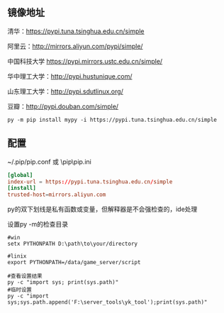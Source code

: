 镜像地址
---------

清华：https://pypi.tuna.tsinghua.edu.cn/simple

阿里云：http://mirrors.aliyun.com/pypi/simple/

中国科技大学 https://pypi.mirrors.ustc.edu.cn/simple/

华中理工大学：http://pypi.hustunique.com/

山东理工大学：http://pypi.sdutlinux.org/ 

豆瓣：http://pypi.douban.com/simple/

`py -m pip install mypy -i https://pypi.tuna.tsinghua.edu.cn/simple`

配置
-----

~/.pip/pip.conf 或 \pip\pip.ini
```conf
[global]
index-url = https://pypi.tuna.tsinghua.edu.cn/simple
[install]
trusted-host=mirrors.aliyun.com
```

py的双下划线是私有函数或变量，但解释器是不会强检查的，ide处理

设置py -m的检查目录
```
#win
setx PYTHONPATH D:\path\to\your/directory

#linix
export PYTHONPATH=/data/game_server/script

#查看设置结果
py -c "import sys; print(sys.path)"
#临时设置 
py -c "import sys;sys.path.append('F:\server_tools\yk_tool');print(sys.path)"
```